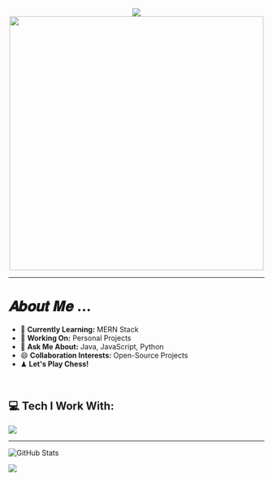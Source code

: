 <p align="center">
  <img src="https://readme-typing-svg.demolab.com?font=Comic&weight=900&size=32&duration=4000&pause=500&color=37E6F7&background=2EC02800&center=true&random=false&width=500&lines=Hi!+I+am+Subhranil;Full+Stack+Developer">
  <br/>
  <img src="https://user-images.githubusercontent.com/106914208/213787558-aac27827-0e53-4125-9de9-23d6e18470ec.gif" width="500"/>
</p>

---

#  𝑨𝒃𝒐𝒖𝒕 𝑴𝒆 ... <img align="center" src="https://user-images.githubusercontent.com/106914208/213806625-795bf34c-ff4c-47ec-a094-c2b538209d9e.gif" width="15" />
- 🌱 **Currently Learning:** MERN Stack
- 🔭 **Working On:** Personal Projects
- 💬 **Ask Me About:** Java, JavaScript, Python
- 😄 **Collaboration Interests:** Open-Source Projects
- ♟ **Let's Play Chess!** 

<br/>

## 💻 Tech I Work With:

<img src="https://skillicons.dev/icons?i=androidstudio,appwrite,atom,aws,bash,bootstrap,bun,c,cpp,cloudflare,codepen,css,docker,dynamodb,express,figma,firebase,flask,gcp,git,github,gitlab,graphql,heroku,html,htmx,java,js,jest,kafka,linux,md,matlab,mongodb,mysql,netlify,nextjs,nginx,nodejs,npm,opencv,ps,php,postgres,postman,powershell,prisma,py,rabbitmq,react,redis,redux,regex,replit,sqlite,stackoverflow,sublime,supabase,tailwind,ts,ubuntu,vercel,vim,vite,vscode,windows,yarn" />

---

![GitHub Stats](https://github-readme-stats.vercel.app/api/top-langs/?username=subhranil002&theme=chartreuse-dark&hide_border=true&include_all_commits=false&count_private=false&layout=compact&card_width=500)

[![](https://visitcount.itsvg.in/api?id=subhranil002&label=Profile%20Views&pretty=true)](https://komarev.com/ghpvc/?username=subhranil002&color=blueviolet&style=plastic&base=5000&abbreviated=true)
